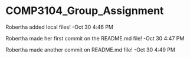 # COMP3104_Group_Assignment

Robertha added local files! -Oct 30 4:46 PM 

Robertha made her first commit on the README.md file! -Oct 30 4:47 PM 

Robertha made another commit on README.md file! -Oct 30 4:49 PM